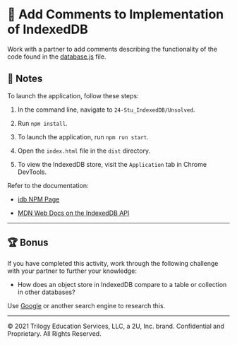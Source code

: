 # 📐 Add Comments to Implementation of IndexedDB

Work with a partner to add comments describing the functionality of the code found in the [database.js](./Unsolved/src/js/database.js) file.

## 📝 Notes

To launch the application, follow these steps:

1. In the command line, navigate to `24-Stu_IndexedDB/Unsolved`.

2. Run `npm install`.

3. To launch the application, run `npm run start`.

4. Open the `index.html` file in the `dist` directory.

5. To view the IndexedDB store, visit the `Application` tab in Chrome DevTools.


Refer to the documentation: 

* [idb NPM Page](https://www.npmjs.com/package/idb)

* [MDN Web Docs on the IndexedDB API](https://developer.mozilla.org/en-US/docs/Web/API/IndexedDB_API)

---

## 🏆 Bonus

If you have completed this activity, work through the following challenge with your partner to further your knowledge:

* How does an object store in IndexedDB compare to a table or collection in other databases?

Use [Google](https://www.google.com) or another search engine to research this.

---
© 2021 Trilogy Education Services, LLC, a 2U, Inc. brand. Confidential and Proprietary. All Rights Reserved.